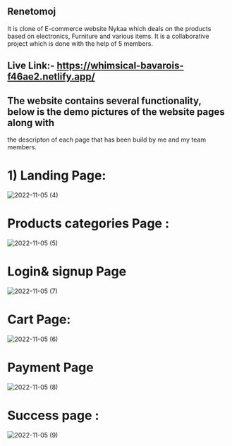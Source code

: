 ## Renetomoj
It is clone of E-commerce website Nykaa which deals on the products based on electronics, Furniture and various items. It is a collaborative project which is done with the help of 5 members.

## Live Link:- https://whimsical-bavarois-f46ae2.netlify.app/

## The website contains several functionality, below is the demo pictures of the website pages along with 
   the descripton of each page that has been build by me and my team members.

# 1) Landing Page:

   
![2022-11-05 (4)](https://user-images.githubusercontent.com/105919527/200121493-76f5c084-24ed-48e6-9098-80d33db628bd.png)

# Products categories Page :
![2022-11-05 (5)](https://user-images.githubusercontent.com/105919527/200121519-e7b743f4-ec14-420c-a27f-83baaed41814.png)

# Login& signup Page 

![2022-11-05 (7)](https://user-images.githubusercontent.com/105919527/200121530-10e65e75-786a-46a9-b01a-168910f73ec1.png)

# Cart Page: 
![2022-11-05 (6)](https://user-images.githubusercontent.com/105919527/200121596-b9d1b571-0831-47f9-afd9-b613366d9640.png)


# Payment Page 
![2022-11-05 (8)](https://user-images.githubusercontent.com/105919527/200121549-c16f403d-d1f0-4888-a1f6-1530d881f3e2.png)

# Success page :
![2022-11-05 (9)](https://user-images.githubusercontent.com/105919527/200121621-e6911000-8919-4e4e-8ca6-1b4cdc18e77c.png)
